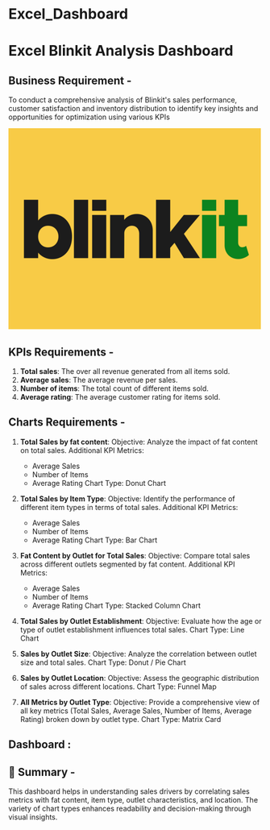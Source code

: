 # Excel_Dashboard

# Excel Blinkit Analysis Dashboard

## Business Requirement -

To conduct a comprehensive analysis of Blinkit's sales performance, customer satisfaction and inventory distribution to identify key insights and opportunities for optimization using various KPIs

![](https://github.com/kruthika3006/Excel_Dashboard/blob/main/blinkit-logo-png_seeklogo-438944.png)

## KPIs Requirements -

1. **Total sales**: The over all revenue generated from all items sold.
2. **Average sales**: The average revenue per sales.
3. **Number of items**: The total count of different items sold.
4. **Average rating**: The average customer rating for items sold.

## Charts Requirements -

1. **Total Sales by fat content**:
   Objective: Analyze the impact of fat content on total sales.
   Additional KPI Metrics:
   - Average Sales
   - Number of Items
   - Average Rating
   Chart Type: Donut Chart

2. **Total Sales by Item Type**:
   Objective: Identify the performance of different item types in terms of total sales.
   Additional KPI Metrics:
   - Average Sales
   - Number of Items
   - Average Rating
   Chart Type: Bar Chart

3. **Fat Content by Outlet for Total Sales**:
    Objective: Compare total sales across different outlets segmented by fat content.
    Additional KPI Metrics:
    - Average Sales
    - Number of Items
    - Average Rating
    Chart Type: Stacked Column Chart

4. **Total Sales by Outlet Establishment**:
   Objective: Evaluate how the age or type of outlet establishment influences total sales.
   Chart Type: Line Chart

5. **Sales by Outlet Size**:
   Objective: Analyze the correlation between outlet size and total sales.
   Chart Type: Donut / Pie Chart
   
6. **Sales by Outlet Location**:
   Objective: Assess the geographic distribution of sales across different locations.
   Chart Type: Funnel Map

7. **All Metrics by Outlet Type**:
   Objective: Provide a comprehensive view of all key metrics (Total Sales, Average Sales, Number of Items, Average Rating) broken down by outlet type.
   Chart Type: Matrix Card

## Dashboard :



## 📌 Summary -
This dashboard helps in understanding sales drivers by correlating sales metrics with fat content, item type, outlet characteristics, and location. The variety of chart types enhances readability and decision-making through visual insights.



